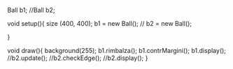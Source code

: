 ﻿Ball b1;
//Ball b2;

void setup(){
 size (400, 400);
 b1 = new Ball();
// b2 = new Ball();
  
}

void draw(){
background(255);
b1.rimbalza();
b1.contrMargini();
b1.display();
//b2.update();
//b2.checkEdge();
//b2.display();
}
